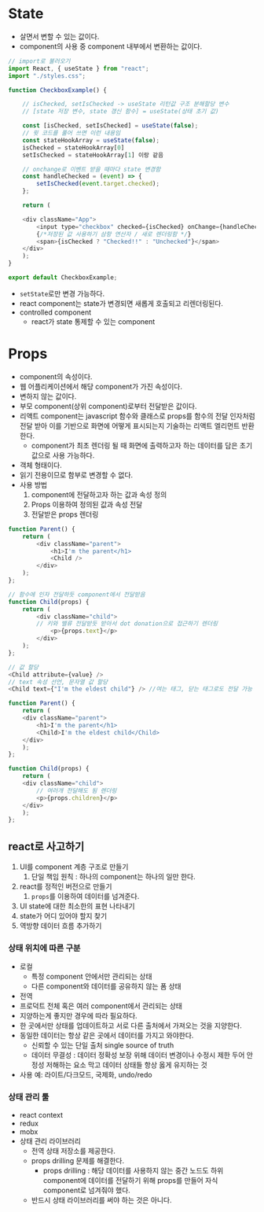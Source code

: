 # State

- 살면서 변할 수 있는 값이다.
- component의 사용 중 component 내부에서 변환하는 값이다.
  
```javascript
// import로 불러오기
import React, { useState } from "react";
import "./styles.css";

function CheckboxExample() {

    // isChecked, setIsChecked -> useState 리턴값 구조 분해할당 변수
    // [state 저장 변수, state 갱신 함수] = useState(상태 초기 값)

    const [isChecked, setIsChecked] = useState(false);
    // 윗 코드를 풀어 쓰면 이런 내용임
    const stateHookArray = useState(false);
    isChecked = stateHookArray[0]
    setIsChecked = stateHookArray[1] 이랑 같음

    // onchange로 이벤트 받을 때마다 state 변경함
    const handleChecked = (event) => {
        setIsChecked(event.target.checked);
    };

    return (

    <div className="App">
        <input type="checkbox" checked={isChecked} onChange={handleChecked} />
        {/*저장된 값 사용하기 삼항 연산자 / 새로 렌더링함 */}
        <span>{isChecked ? "Checked!!" : "Unchecked"}</span>
    </div>
    );
}

export default CheckboxExample;
```

- `setState`로만 변경 가능하다.
- react component는 state가 변경되면 새롭게 호출되고 리렌더링된다.
- controlled component
    - react가 state 통제할 수 있는 component

# Props

- component의 속성이다.
- 웹 어플리케이션에서 해당 component가 가진 속성이다.
- 변하지 않는 값이다.
- 부모 component(상위 component)로부터 전달받은 값이다.
- 리액트 component는 javascript 함수와 클래스로 props를 함수의 전달 인자처럼 전달 받아 이를 기반으로 화면에 어떻게 표시되는지 기술하는 리액트 엘리먼트 반환한다.
    - component가 최초 렌더링 될 때 화면에 출력하고자 하는 데이터를 담은 초기값으로 사용 가능하다.
- 객체 형태이다.
- 읽기 전용이므로 함부로 변경할 수 없다. 
- 사용 방법
  1. component에 전달하고자 하는 값과 속성 정의
  2. Props 이용하여 정의된 값과 속성 전달
  3. 전달받은 props 렌더링

```javascript
function Parent() {
	return (
		<div className="parent">
			<h1>I'm the parent</h1>
			<Child />
		</div>
	);
};

// 함수에 인자 전달하듯 component에서 전달받음
function Child(props) {
	return (
		<div className="child">
		// 키와 밸류 전달받듯 받아서 dot donation으로 접근하기 렌더링
			<p>{props.text}</p>
		</div>
	);
};

// 값 할당
<Child attribute={value} />
// text 속성 선언, 문자열 값 할당
<Child text={"I'm the eldest child"} /> //여는 태그, 닫는 태그로도 전달 가능

function Parent() {
	return (
	<div className="parent">
		<h1>I'm the parent</h1>
		<Child>I'm the eldest child</Child>
	</div>
	);
};

function Child(props) {
	return (
	<div className="child">
		// 여러개 전달해도 됨 렌더링
		<p>{props.children}</p>
	</div>
	);
};
```

## react로 사고하기

1. UI를 component 계층 구조로 만들기
   1. 단일 책임 원칙 : 하나의 component는 하나의 일만 한다. 
2. react를 정적인 버전으로 만들기
   1. `props`를 이용하여 데이터를 넘겨준다.
3. UI state에 대한 최소한의 표현 나타내기
4. state가 어디 있어야 할지 찾기
5. 역방향 데이터 흐름 추가하기

### 상태 위치에 따른 구분

* 로컬
  * 특정 component 안에서만 관리되는 상태
  * 다른 component와 데이터를 공유하지 않는 폼 상태 
* 전역
* 프로덕트 전체 혹은 여러 component에서 관리되는 상태 
* 지양하는게 좋지만 경우에 따라 필요하다. 
* 한 곳에서만 상태를 업데이트하고 서로 다른 출처에서 가져오는 것을 지양한다. 
* 동일한 데이터는 항상 같은 곳에서 데이터를 가지고 와야한다. 
  * 신뢰할 수 있는 단일 출처 single source of truth 
  * 데이터 무결성 : 데이터 정확성 보장 위해 데이터 변경이나 수정시 제한 두어 안정성 저해하는 요소 막고 데이터 상태들 항상 옳게 유지하는 것
* 사용 예: 라이트/다크모드, 국제화, undo/redo

### 상태 관리 툴

* react context
* redux
* mobx
* 상태 관리 라이브러리
  * 전역 상태 저장소를 제공한다. 
  * props drilling 문제를 해결한다.
    * props drilling : 해당 데이터를 사용하지 않는 중간 노드도 하위 component에 데이터를 전달하기 위해 props를 만들어 자식 component로 넘겨줘야 했다. 
  * 반드시 상태 라이브러리를 써야 하는 것은 아니다. 